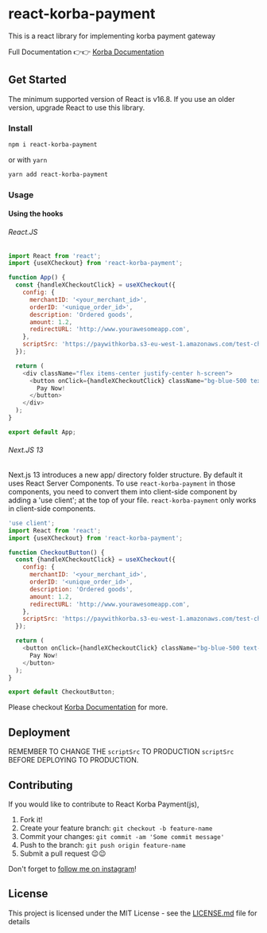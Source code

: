 ﻿# react-korba-payment

This is a react library for implementing korba payment gateway

Full Documentation 👉👉 [Korba Documentation](https://xchange.korba365.com/docs/)

## Get Started

The minimum supported version of React is v16.8. If you use an older version, upgrade React to use this library.

### Install

```sh
npm i react-korba-payment
```

or with `yarn`

```sh
yarn add react-korba-payment
```

### Usage

#### Using the hooks

###### React.JS

```javascript
import React from 'react';
import {useXCheckout} from 'react-korba-payment';

function App() {
  const {handleXCheckoutClick} = useXCheckout({
    config: {
      merchantID: '<your_merchant_id>',
      orderID: '<unique_order_id>',
      description: 'Ordered goods',
      amount: 1.2,
      redirectURL: 'http://www.yourawesomeapp.com',
    },
    scriptSrc: 'https://paywithkorba.s3-eu-west-1.amazonaws.com/test-checkout.js',
  });

  return (
    <div className="flex items-center justify-center h-screen">
      <button onClick={handleXCheckoutClick} className="bg-blue-500 text-white px-4 py-2">
        Pay Now!
      </button>
    </div>
  );
}

export default App;
```

###### Next.JS 13

Next.js 13 introduces a new app/ directory folder structure. By default it uses React Server Components. To use `react-korba-payment` in those components, you need to convert them into client-side component by adding a
'use client'; at the top of your file. `react-korba-payment` only works in client-side components.

```javascript
'use client';
import React from 'react';
import {useXCheckout} from 'react-korba-payment';

function CheckoutButton() {
  const {handleXCheckoutClick} = useXCheckout({
    config: {
      merchantID: '<your_merchant_id>',
      orderID: '<unique_order_id>',
      description: 'Ordered goods',
      amount: 1.2,
      redirectURL: 'http://www.yourawesomeapp.com',
    },
    scriptSrc: 'https://paywithkorba.s3-eu-west-1.amazonaws.com/test-checkout.js',
  });

  return (
    <button onClick={handleXCheckoutClick} className="bg-blue-500 text-white px-4 py-2">
      Pay Now!
    </button>
  );
}

export default CheckoutButton;
```

Please checkout [Korba Documentation](https://xchange.korba365.com/docs/) for more.

## Deployment

REMEMBER TO CHANGE THE `scriptSrc` TO PRODUCTION `scriptSrc` BEFORE DEPLOYING TO PRODUCTION.

## Contributing

If you would like to contribute to React Korba Payment(js),

1. Fork it!
2. Create your feature branch: `git checkout -b feature-name`
3. Commit your changes: `git commit -am 'Some commit message'`
4. Push to the branch: `git push origin feature-name`
5. Submit a pull request 😉😉

Don't forget to [follow me on instagram](https://instagram.com/1rutmann)!

## License

This project is licensed under the MIT License - see the [LICENSE.md](LICENSE) file for details

